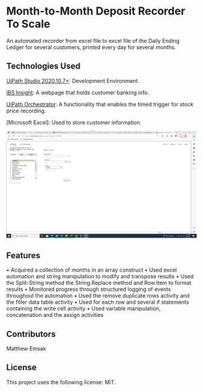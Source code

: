 # <strong> Month-to-Month Deposit Recorder To Scale </strong> #

An automated recorder from excel file to excel file of the Daily Ending Ledger for several customers, printed every day for several months.

## <strong> Technologies Used </strong> ##

[UiPath Studio 2020.10.7+](https://www.uipath.com/product/studio): Development Environment.

[IBS Insight](https://insight.fisglobal.com/opstopb1/OpstopServlet/Logon): A webpage that holds customer banking info.

[UiPath Orchestrator](www.cloud.uipath.com/): A functionality that enables the timed trigger for stock price recording.

[Microsoft Excel]: Used to store customer information.

![]()<img width="723" alt="image" src="https://github.com/matthew813709/Gitimages/blob/6ef05568445046edd9a049cbb39eda4595a36ad4/Picture2.png">

## <strong> Features </strong>

•	Acquired a collection of months in an array construct
•	Used excel automation and string manipulation to modify and transpose results
•	Used the Split-String method the String.Replace method and Row.Item to format results
•	Monitored progress through structured logging of events throughout the automation
•	Used the remove duplicate rows activity and the filter data table activity
•	Used for each row and several if statements containing the write cell activity
•	Used variable manipulation, concatenation and the assign activities

## <strong> Contributors </strong>
Matthew Emsak

## <strong> License </strong>
This project uses the following license: MiT.


